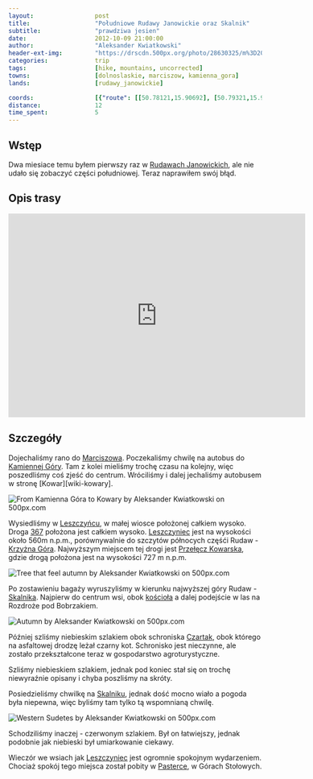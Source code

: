 ```yaml
---
layout:                 post
title:                  "Południowe Rudawy Janowickie oraz Skalnik"
subtitle:               "prawdziwa jesien"
date:                   2012-10-09 21:00:00
author:                 "Aleksander Kwiatkowski"
header-ext-img:         "https://drscdn.500px.org/photo/28630325/m%3D2048/16d1d770d1e913616204f2d913698cb0"
categories:             trip
tags:                   [hike, mountains, uncorrected]
towns:                  [dolnoslaskie, marciszow, kamienna_gora]
lands:                  [rudawy_janowickie]

coords:                 [{"route": [[50.78121,15.90692], [50.79321,15.90726], [50.79806,15.89340], [50.80631,15.89314], [50.81889,15.91460], [50.79486,15.90473]], "type": "hike"}]
distance:               12
time_spent:             5
---
```


[wiki-rudawy]:          https://pl.wikipedia.org/wiki/Rudawy_Janowickie
[wiki-367]:             https://pl.wikipedia.org/wiki/Droga_wojew%C3%B3dzka_nr_367
[wiki-marciszow]:       https://pl.wikipedia.org/wiki/Trzci%C5%84sko
[wiki-kamienna_gora]:   https://pl.wikipedia.org/wiki/Kamienna_G%C3%B3ra  
[wiki-leszczyniec]:     https://pl.wikipedia.org/wiki/Leszczyniec_(wojew%C3%B3dztwo_dolno%C5%9Bl%C4%85skie)
[wiki-krzyzna]:         https://pl.wikipedia.org/wiki/Krzy%C5%BCna_G%C3%B3ra
[wiki-skalnik]:         https://pl.wikipedia.org/wiki/Skalnik_(Rudawy_Janowickie)
[wiki-leszcz-kosciol]:  https://pl.wikipedia.org/wiki/Parafia_%C5%9Bw._Bart%C5%82omieja_Aposto%C5%82a_w_Leszczy%C5%84cu
[wiki-czartak]:         https://pl.wikipedia.org/wiki/Schronisko_%E2%80%9ECzartak%E2%80%9D
[wiki-przel-kowarska]:  https://pl.wikipedia.org/wiki/Prze%C5%82%C4%99cz_Kowarska
[wiki-pasterka]:        https://pl.wikipedia.org/wiki/Pasterka_(wojew%C3%B3dztwo_dolno%C5%9Bl%C4%85skie)

Wstęp
-----

Dwa miesiace temu byłem pierwszy raz w [Rudawach Janowickich][wiki-rudawy], ale nie udało się zobaczyć części
południowej. Teraz naprawiłem swój błąd.

Opis trasy
----------

<iframe height='405' width='590' frameborder='0' allowtransparency='true' scrolling='no' src='https://www.strava.com/activities/333290287/embed/759872385928bc1bf0b8123c01ee7bf551313129'></iframe>

Szczegóły
---------

Dojechaliśmy rano do [Marciszowa][wiki-marciszow]. Poczekaliśmy chwilę na autobus do [Kamiennej Góry][wiki-kamienna_gora].
Tam z kolei mieliśmy trochę czasu na kolejny, więc poszedliśmy coś zjeść do centrum. Wróciliśmy i dalej jechaliśmy
autobusem w stronę [Kowar][wiki-kowary].

<div class='pixels-photo'>
  <p>
    <img src='https://drscdn.500px.org/photo/23974233/m%3D900/9c99f9448b32b06c16d15a181e9c0eac' alt='From Kamienna Góra to Kowary by Aleksander Kwiatkowski on 500px.com'>
  </p>
  <a href='https://500px.com/photo/23974233/from-kamienna-g%C3%B3ra-to-kowary-by-aleksander-kwiatkowski' alt='From Kamienna Góra to Kowary by Aleksander Kwiatkowski on 500px.com'></a>
</div>
<script type='text/javascript' src='https://500px.com/embed.js'></script>

Wysiedliśmy w [Leszczyńcu][wiki-leszczyniec], w małej wiosce położonej całkiem wysoko. Droga [367][wiki-367] położona jest
całkiem wysoko. [Leszczyniec][wiki-leszczyniec] jest na wysokości około 560m n.p.m., porównywalnie do szczytów
północych częśći Rudaw - [Krzyżna Góra][wiki-krzyzna]. Najwyższym miejscem tej drogi jest
[Przełęcz Kowarska][wiki-przel-kowarska], gdzie drogą położona jest na wysokości 727 m n.p.m.

<div class='pixels-photo'>
  <p>
    <img src='https://drscdn.500px.org/photo/28630541/m%3D900/95a34e8de1a1fd4107b8f09acccc94bb' alt='Tree that feel autumn by Aleksander Kwiatkowski on 500px.com'>
  </p>
  <a href='https://500px.com/photo/28630541/tree-that-feel-autumn-by-aleksander-kwiatkowski' alt='Tree that feel autumn by Aleksander Kwiatkowski on 500px.com'></a>
</div>
<script type='text/javascript' src='https://500px.com/embed.js'></script>

Po zostawieniu bagaży wyruszyliśmy w kierunku najwyższej góry Rudaw - [Skalnika][wiki-skalnik].
Najpierw do centrum wsi, obok [kościoła][wiki-leszcz-kosciol] a dalej podejście w las na
Rozdroże pod Bobrzakiem.

<div class='pixels-photo'>
  <p>
    <img src='https://drscdn.500px.org/photo/23974283/m%3D900/b6afd17dce0f487a7b80a9d21109ef6b' alt='Autumn by Aleksander Kwiatkowski on 500px.com'>
  </p>
  <a href='https://500px.com/photo/23974283/autumn-by-aleksander-kwiatkowski' alt='Autumn by Aleksander Kwiatkowski on 500px.com'></a>
</div>
<script type='text/javascript' src='https://500px.com/embed.js'></script>

Później szliśmy niebieskim szlakiem obok schroniska [Czartak][wiki-czartak], obok którego na asfaltowej drodzę leżał
czarny kot. Schronisko jest nieczynne, ale zostało przekształcone teraz w gospodarstwo agroturystyczne.

Szliśmy niebieskiem szlakiem, jednak pod koniec stał się on trochę niewyraźnie opisany i chyba poszliśmy na skróty.

Posiedzieliśmy chwilkę na [Skalniku][wiki-skalnik], jednak dość mocno wiało a pogoda była niepewna, więc byliśmy tam
tylko tą wspomnianą chwilę.

<div class='pixels-photo'>
  <p>
    <img src='https://drscdn.500px.org/photo/28662503/m%3D900/b531ba5d01d1f59506564418d4af42fa' alt='Western Sudetes by Aleksander Kwiatkowski on 500px.com'>
  </p>
  <a href='https://500px.com/photo/28662503/western-sudetes-by-aleksander-kwiatkowski' alt='Western Sudetes by Aleksander Kwiatkowski on 500px.com'></a>
</div>
<script type='text/javascript' src='https://500px.com/embed.js'></script>

Schodziliśmy inaczej - czerwonym szlakiem. Był on łatwiejszy, jednak podobnie jak niebieski był umiarkowanie ciekawy.

Wieczór we wsiach jak [Leszczyniec][wiki-leszczyniec] jest ogromnie spokojnym wydarzeniem. Chociaż
spokój tego miejsca został pobity w [Pasterce][wiki-pasterka], w Górach Stołowych.
